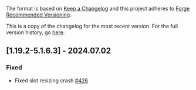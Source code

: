 The format is based on [Keep a Changelog](http://keepachangelog.com/en/1.0.0/) and this project adheres to [Forge Recommended Versioning](https://mcforge.readthedocs.io/en/latest/conventions/versioning/).

This is a copy of the changelog for the most recent version. For the full version history, go [here](https://github.com/TheIllusiveC4/Curios/blob/1.19.x/docs/CHANGELOG.md).

## [1.19.2-5.1.6.3] - 2024.07.02
### Fixed
- Fixed slot resizing crash [#426](https://github.com/TheIllusiveC4/Curios/issues/426)
